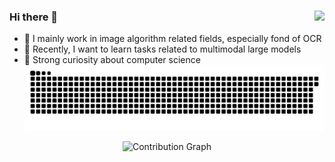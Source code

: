 ### Hi there 👋 <img align="right" src="https://profile-counter.glitch.me/FocueAI/count.svg" />
<!--
![Top Langs](https://github-readme-stats-git-masterrstaa-rickstaa.vercel.app/api/top-langs/?username=FocueAI&langs_count=3)
![My stars](https://github-readme-stats.vercel.app/api?username=FocueAI&bg_color=30,e96443,904e95&title_color=fff&text_color=fff)
--->
- 🔭 I mainly work in image algorithm related fields, especially fond of OCR
- 🌱 Recently, I want to learn tasks related to multimodal large models
- 🤔 Strong curiosity about computer science
![Game[^1]](github-user-contribution.svg)

<!--
</br>
You are my ![Visitor Count](https://profile-counter.glitch.me/FocueAI/count.svg)th visitor.
</br>
--->

<div align="center">
  <img src="https://github-readme-activity-graph.vercel.app/graph?username=FocueAI&theme=react-dark&bg_color=151515&line=00bfff&point=ffffff&color=00bfff" alt="Contribution Graph" />
</div>

<!--
**FocueAI/FocueAI** is a ✨ _special_ ✨ repository because its `README.md` (this file) appears on your GitHub profile.

Here are some ideas to get you started:

- 🔭 I’m currently working on ...
- 🌱 I’m currently learning ...
- 👯 I’m looking to collaborate on ...
- 🤔 I’m looking for help with ...
- 💬 Ask me about ...
- 📫 How to reach me: ...
- 😄 Pronouns: ...
- ⚡ Fun fact: ...
-->
